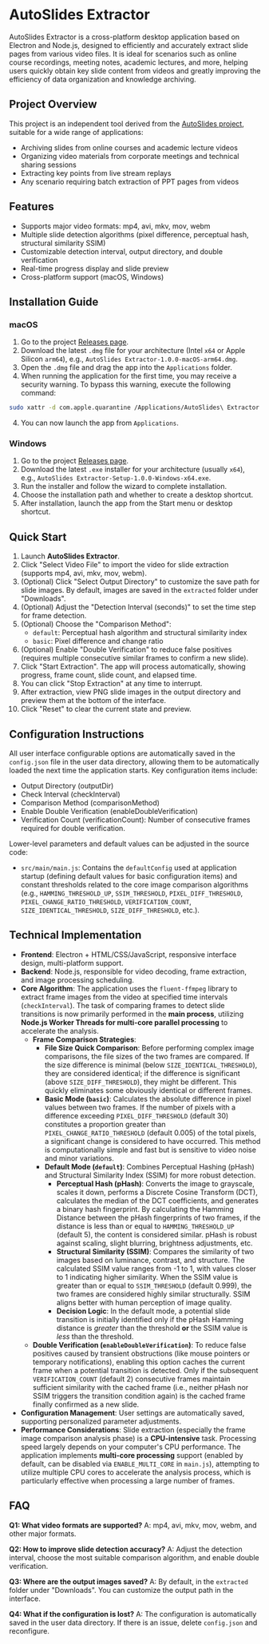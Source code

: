 # AutoSlides Extractor

AutoSlides Extractor is a cross-platform desktop application based on Electron and Node.js, designed to efficiently and accurately extract slide pages from various video files. It is ideal for scenarios such as online course recordings, meeting notes, academic lectures, and more, helping users quickly obtain key slide content from videos and greatly improving the efficiency of data organization and knowledge archiving.

## Project Overview

This project is an independent tool derived from the [AutoSlides project](https://github.com/bit-admin/Yanhekt-AutoSlides), suitable for a wide range of applications:

- Archiving slides from online courses and academic lecture videos
- Organizing video materials from corporate meetings and technical sharing sessions
- Extracting key points from live stream replays
- Any scenario requiring batch extraction of PPT pages from videos

## Features

- Supports major video formats: mp4, avi, mkv, mov, webm
- Multiple slide detection algorithms (pixel difference, perceptual hash, structural similarity SSIM)
- Customizable detection interval, output directory, and double verification
- Real-time progress display and slide preview
- Cross-platform support (macOS, Windows)

## Installation Guide

### macOS

1. Go to the project [Releases page](https://github.com/bit-admin/AutoSlides-extractor/releases).
2. Download the latest `.dmg` file for your architecture (Intel `x64` or Apple Silicon `arm64`), e.g., `AutoSlides Extractor-1.0.0-macOS-arm64.dmg`.
3. Open the `.dmg` file and drag the app into the `Applications` folder.
4.  When running the application for the first time, you may receive a security warning. To bypass this warning, execute the following command:
   ```bash
   sudo xattr -d com.apple.quarantine /Applications/AutoSlides\ Extractor.app
   ```
4. You can now launch the app from `Applications`.

### Windows

1. Go to the project [Releases page](https://github.com/bit-admin/AutoSlides-extractor/releases).
2. Download the latest `.exe` installer for your architecture (usually `x64`), e.g., `AutoSlides Extractor-Setup-1.0.0-Windows-x64.exe`.
3. Run the installer and follow the wizard to complete installation.
4. Choose the installation path and whether to create a desktop shortcut.
5. After installation, launch the app from the Start menu or desktop shortcut.

## Quick Start

1. Launch **AutoSlides Extractor**.
2. Click "Select Video File" to import the video for slide extraction (supports mp4, avi, mkv, mov, webm).
3. (Optional) Click "Select Output Directory" to customize the save path for slide images. By default, images are saved in the `extracted` folder under "Downloads".
4. (Optional) Adjust the "Detection Interval (seconds)" to set the time step for frame detection.
5. (Optional) Choose the "Comparison Method":
    - `default`: Perceptual hash algorithm and structural similarity index
    - `basic`: Pixel difference and change ratio
6. (Optional) Enable "Double Verification" to reduce false positives (requires multiple consecutive similar frames to confirm a new slide).
7. Click "Start Extraction". The app will process automatically, showing progress, frame count, slide count, and elapsed time.
8. You can click "Stop Extraction" at any time to interrupt.
9. After extraction, view PNG slide images in the output directory and preview them at the bottom of the interface.
10. Click "Reset" to clear the current state and preview.

## Configuration Instructions

All user interface configurable options are automatically saved in the `config.json` file in the user data directory, allowing them to be automatically loaded the next time the application starts. Key configuration items include:
- Output Directory (outputDir)
- Check Interval (checkInterval)
- Comparison Method (comparisonMethod)
- Enable Double Verification (enableDoubleVerification)
- Verification Count (verificationCount): Number of consecutive frames required for double verification.

Lower-level parameters and default values can be adjusted in the source code:
- `src/main/main.js`: Contains the `defaultConfig` used at application startup (defining default values for basic configuration items) and constant thresholds related to the core image comparison algorithms (e.g., `HAMMING_THRESHOLD_UP`, `SSIM_THRESHOLD`, `PIXEL_DIFF_THRESHOLD`, `PIXEL_CHANGE_RATIO_THRESHOLD`, `VERIFICATION_COUNT`, `SIZE_IDENTICAL_THRESHOLD`, `SIZE_DIFF_THRESHOLD`, etc.).

## Technical Implementation

- **Frontend**: Electron + HTML/CSS/JavaScript, responsive interface design, multi-platform support.
- **Backend**: Node.js, responsible for video decoding, frame extraction, and image processing scheduling.
- **Core Algorithm**: The application uses the `fluent-ffmpeg` library to extract frame images from the video at specified time intervals (`checkInterval`). The task of comparing frames to detect slide transitions is now primarily performed in the **main process**, utilizing **Node.js Worker Threads for multi-core parallel processing** to accelerate the analysis.
    - **Frame Comparison Strategies**:
        - **File Size Quick Comparison**: Before performing complex image comparisons, the file sizes of the two frames are compared. If the size difference is minimal (below `SIZE_IDENTICAL_THRESHOLD`), they are considered identical; if the difference is significant (above `SIZE_DIFF_THRESHOLD`), they might be different. This quickly eliminates some obviously identical or different frames.
        - **Basic Mode (`basic`)**: Calculates the absolute difference in pixel values between two frames. If the number of pixels with a difference exceeding `PIXEL_DIFF_THRESHOLD` (default 30) constitutes a proportion greater than `PIXEL_CHANGE_RATIO_THRESHOLD` (default 0.005) of the total pixels, a significant change is considered to have occurred. This method is computationally simple and fast but is sensitive to video noise and minor variations.
        - **Default Mode (`default`)**: Combines Perceptual Hashing (pHash) and Structural Similarity Index (SSIM) for more robust detection.
            - **Perceptual Hash (pHash)**: Converts the image to grayscale, scales it down, performs a Discrete Cosine Transform (DCT), calculates the median of the DCT coefficients, and generates a binary hash fingerprint. By calculating the Hamming Distance between the pHash fingerprints of two frames, if the distance is less than or equal to `HAMMING_THRESHOLD_UP` (default 5), the content is considered similar. pHash is robust against scaling, slight blurring, brightness adjustments, etc.
            - **Structural Similarity (SSIM)**: Compares the similarity of two images based on luminance, contrast, and structure. The calculated SSIM value ranges from -1 to 1, with values closer to 1 indicating higher similarity. When the SSIM value is greater than or equal to `SSIM_THRESHOLD` (default 0.999), the two frames are considered highly similar structurally. SSIM aligns better with human perception of image quality.
            - **Decision Logic**: In the default mode, a potential slide transition is initially identified only if the pHash Hamming distance is *greater* than the threshold **or** the SSIM value is *less* than the threshold.
    - **Double Verification (`enableDoubleVerification`)**: To reduce false positives caused by transient obstructions (like mouse pointers or temporary notifications), enabling this option caches the current frame when a potential transition is detected. Only if the subsequent `VERIFICATION_COUNT` (default 2) consecutive frames maintain sufficient similarity with the cached frame (i.e., neither pHash nor SSIM triggers the transition condition again) is the cached frame finally confirmed as a new slide.
- **Configuration Management**: User settings are automatically saved, supporting personalized parameter adjustments.
- **Performance Considerations**: Slide extraction (especially the frame image comparison analysis phase) is a **CPU-intensive** task. Processing speed largely depends on your computer's CPU performance. The application implements **multi-core processing** support (enabled by default, can be disabled via `ENABLE_MULTI_CORE` in `main.js`), attempting to utilize multiple CPU cores to accelerate the analysis process, which is particularly effective when processing a large number of frames.

## FAQ

**Q1: What video formats are supported?**
A: mp4, avi, mkv, mov, webm, and other major formats.

**Q2: How to improve slide detection accuracy?**
A: Adjust the detection interval, choose the most suitable comparison algorithm, and enable double verification.

**Q3: Where are the output images saved?**
A: By default, in the `extracted` folder under "Downloads". You can customize the output path in the interface.

**Q4: What if the configuration is lost?**
A: The configuration is automatically saved in the user data directory. If there is an issue, delete `config.json` and reconfigure.